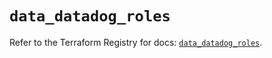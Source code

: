 # `data_datadog_roles`

Refer to the Terraform Registry for docs: [`data_datadog_roles`](https://registry.terraform.io/providers/datadog/datadog/3.61.0/docs/data-sources/roles).
